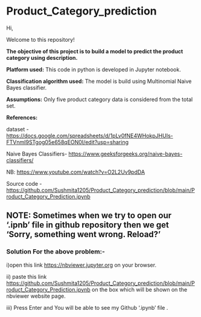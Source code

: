 # Product_Category_prediction
Hi,

Welcome to this repository! 

**The objective of this project is to build a model to predict the product category using description.**



**Platform used:** This code in python is developed in Jupyter notebook.



**Classification algorithm used:** The model is build using Multinomial Naive Bayes classifier.



**Assumptions:**
Only five product category data is considered from the total set.



**References:**

dataset - https://docs.google.com/spreadsheets/d/1pLv0fNE4WHokpJHUIs-FTVnmI9STgog05e658qEON0I/edit?usp=sharing

Naive Bayes Classifiers- https://www.geeksforgeeks.org/naive-bayes-classifiers/

NB: https://www.youtube.com/watch?v=O2L2Uv9pdDA

Source code - https://github.com/Sushmita1205/Product_Category_prediction/blob/main/Product_Category_Prediction.ipynb


## **NOTE: Sometimes when we try to open our ‘.ipnb’ file in github repository then we get ‘Sorry, something went wrong. Reload?’**

### **Solution For the above problem:-**

i)open this link https://nbviewer.jupyter.org on your browser.

ii) paste this link https://github.com/Sushmita1205/Product_Category_prediction/blob/main/Product_Category_Prediction.ipynb  on the box which will be shown on the nbviewer website page.

iii) Press Enter and You will be able to see my Github ‘.ipynb’ file .








